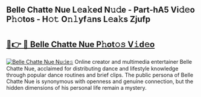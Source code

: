 ## Belle Chatte Nue L𝚎a𝚔ed N𝚞𝚍e - Part-hA5 Vi𝚍𝚎o P𝚑𝚘tos - H𝚘𝚝 O𝚗𝚕yf𝚊ns L𝚎a𝚔s Zjufp

# <h2><a href="http://kfaa0o.oniu.top/?m=Belle+Chatte+Nue">🔗👉 🔴 Belle Chatte Nue P𝚑ot𝚘𝚜 V𝚒d𝚎o</a></h2>

[![Belle Chatte Nue Nu𝚍e𝚜](https://i.imgur.com/0qMVB7G.gif)](http://kfaa0o.oniu.top/?m=Belle+Chatte+Nue)
Online creator and multimedia entertainer Belle Chatte Nue, acclaimed for distributing dance and lifestyle knowledge through popular dance routines and brief clips. The public persona of Belle Chatte Nue is synonymous with openness and genuine connection, but the hidden dimensions of his personal life remain a mystery.  
